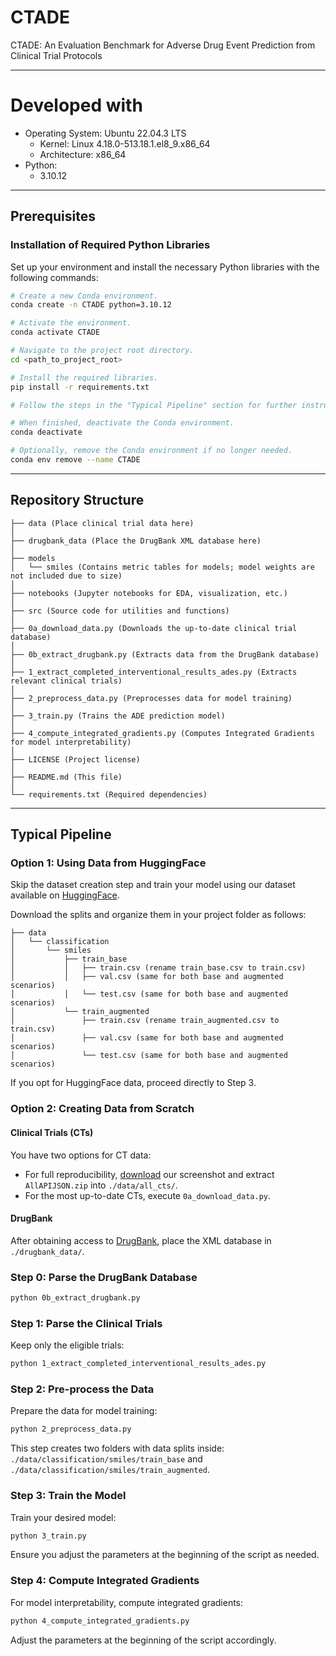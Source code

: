 # CTADE
CTADE: An Evaluation Benchmark for Adverse Drug Event Prediction from Clinical Trial Protocols

----------------
# Developed with

- Operating System: Ubuntu 22.04.3 LTS
    - Kernel: Linux 4.18.0-513.18.1.el8_9.x86_64
    - Architecture: x86_64
- Python:
    - 3.10.12

----------------

## Prerequisites

### Installation of Required Python Libraries

Set up your environment and install the necessary Python libraries with the following commands:

```bash
# Create a new Conda environment.
conda create -n CTADE python=3.10.12

# Activate the environment.
conda activate CTADE

# Navigate to the project root directory.
cd <path_to_project_root>

# Install the required libraries.
pip install -r requirements.txt

# Follow the steps in the "Typical Pipeline" section for further instructions.

# When finished, deactivate the Conda environment.
conda deactivate

# Optionally, remove the Conda environment if no longer needed.
conda env remove --name CTADE
```

----------------
## Repository Structure

```plaintext
├── data (Place clinical trial data here)
│
├── drugbank_data (Place the DrugBank XML database here)
│
├── models
│   └── smiles (Contains metric tables for models; model weights are not included due to size)
│
├── notebooks (Jupyter notebooks for EDA, visualization, etc.)
│
├── src (Source code for utilities and functions)
│
├── 0a_download_data.py (Downloads the up-to-date clinical trial database)
│
├── 0b_extract_drugbank.py (Extracts data from the DrugBank database)
│
├── 1_extract_completed_interventional_results_ades.py (Extracts relevant clinical trials)
│
├── 2_preprocess_data.py (Preprocesses data for model training)
│
├── 3_train.py (Trains the ADE prediction model)
│
├── 4_compute_integrated_gradients.py (Computes Integrated Gradients for model interpretability)
│
├── LICENSE (Project license)
│
├── README.md (This file)
│
└── requirements.txt (Required dependencies)
```

----------------
## Typical Pipeline

### Option 1: Using Data from HuggingFace

Skip the dataset creation step and train your model using our dataset available on [HuggingFace](https://huggingface.co/datasets/anthonyyazdaniml/CTADE).

Download the splits and organize them in your project folder as follows:

```plaintext
├── data
│   └── classification
│       └── smiles
│           ├── train_base
│           │   ├── train.csv (rename train_base.csv to train.csv)
│           │   ├── val.csv (same for both base and augmented scenarios)
│           │   └── test.csv (same for both base and augmented scenarios)
│           └── train_augmented
│               ├── train.csv (rename train_augmented.csv to train.csv)
│               ├── val.csv (same for both base and augmented scenarios)
│               └── test.csv (same for both base and augmented scenarios)
```

If you opt for HuggingFace data, proceed directly to Step 3.

### Option 2: Creating Data from Scratch

#### Clinical Trials (CTs)

You have two options for CT data:
- For full reproducibility, [download](https://www.google.com/) our screenshot and extract `AllAPIJSON.zip` into `./data/all_cts/`.
- For the most up-to-date CTs, execute `0a_download_data.py`.

#### DrugBank

After obtaining access to [DrugBank](https://go.drugbank.com/), place the XML database in `./drugbank_data/`.

### Step 0: Parse the DrugBank Database

```bash
python 0b_extract_drugbank.py
```

### Step 1: Parse the Clinical Trials

Keep only the eligible trials:

```bash
python 1_extract_completed_interventional_results_ades.py
```

### Step 2: Pre-process the Data

Prepare the data for model training:

```bash
python 2_preprocess_data.py
```

This step creates two folders with data splits inside: `./data/classification/smiles/train_base` and `./data/classification/smiles/train_augmented`.

### Step 3: Train the Model

Train your desired model:

```bash
python 3_train.py
```

Ensure you adjust the parameters at the beginning of the script as needed.

### Step 4: Compute Integrated Gradients

For model interpretability, compute integrated gradients:

```bash
python 4_compute_integrated_gradients.py
```

Adjust the parameters at the beginning of the script accordingly.
